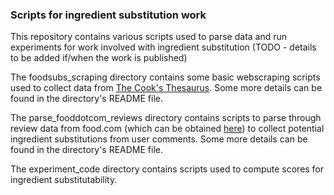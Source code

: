 ### Scripts for ingredient substitution work

This repository contains various scripts used to parse data and run experiments for work involved with
ingredient substitution (TODO - details to be added if/when the work is published)

The foodsubs_scraping directory contains some basic webscraping scripts used to collect data from 
[The Cook's Thesaurus](http://foodsubs.com). Some more details can be found in the directory's README file.

The parse_fooddotcom_reviews directory contains scripts to parse through review data from food.com (which can
be obtained [here](https://www.kaggle.com/shuyangli94/food-com-recipes-and-user-interactions)) to collect
potential ingredient substitutions from user comments. Some more details can be found in the directory's README file.

The experiment_code directory contains scripts used to compute scores for ingredient substitutability.  
